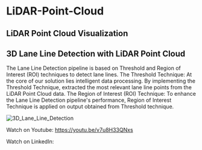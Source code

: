 # LiDAR-Point-Cloud

## LiDAR Point Cloud Visualization


## 3D Lane Line Detection with LiDAR Point Cloud

The Lane Line Detection pipeline is based on Threshold and Region of Interest (ROI) techniques to detect lane lines.
The Threshold Technique: At the core of our solution lies intelligent data processing. By implementing the Threshold Technique, extracted the most relevant lane line points from the LiDAR Point Cloud data.
The Region of Interest (ROI) Technique: To enhance the Lane Line Detection pipeline's performance, Region of Interest Technique is applied on output obtained from Threshold technique.

![3D_Lane_Line_Detection](https://github.com/SamiUddin-tech/LiDAR-Point-Cloud/assets/81253183/34b73562-abe5-4079-b7d6-7c8cdc84739c)

Watch on Youtube: https://youtu.be/v7u8H33QNxs

Watch on LinkedIn: 
